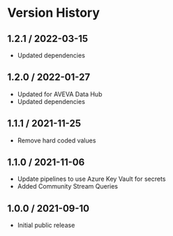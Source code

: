 # Version History

## 1.2.1 / 2022-03-15

- Updated dependencies
 
## 1.2.0 / 2022-01-27

- Updated for AVEVA Data Hub
- Updated dependencies

## 1.1.1 / 2021-11-25

- Remove hard coded values

## 1.1.0 / 2021-11-06

- Update pipelines to use Azure Key Vault for secrets
- Added Community Stream Queries

## 1.0.0 / 2021-09-10

- Initial public release
